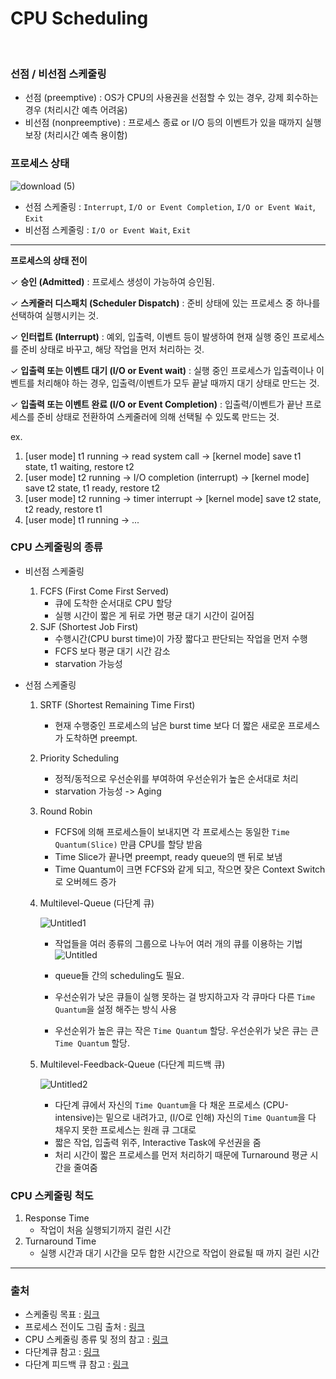 # CPU Scheduling

<br>

### 선점 / 비선점 스케줄링

- 선점 (preemptive) : OS가 CPU의 사용권을 선점할 수 있는 경우, 강제 회수하는 경우 (처리시간 예측 어려움)
- 비선점 (nonpreemptive) : 프로세스 종료 or I/O 등의 이벤트가 있을 때까지 실행 보장 (처리시간 예측 용이함)

### 프로세스 상태

![download (5)](https://user-images.githubusercontent.com/13609011/91695344-f2dfae80-eba8-11ea-9a9b-702192316170.jpeg)
- 선점 스케줄링 : `Interrupt`, `I/O or Event Completion`, `I/O or Event Wait`, `Exit`
- 비선점 스케줄링 : `I/O or Event Wait`, `Exit`

---

**프로세스의 상태 전이**

✓ **승인 (Admitted)** : 프로세스 생성이 가능하여 승인됨.

✓ **스케줄러 디스패치 (Scheduler Dispatch)** : 준비 상태에 있는 프로세스 중 하나를 선택하여 실행시키는 것.

✓ **인터럽트 (Interrupt)** : 예외, 입출력, 이벤트 등이 발생하여 현재 실행 중인 프로세스를 준비 상태로 바꾸고, 해당 작업을 먼저 처리하는 것.

✓ **입출력 또는 이벤트 대기 (I/O or Event wait)** : 실행 중인 프로세스가 입출력이나 이벤트를 처리해야 하는 경우, 입출력/이벤트가 모두 끝날 때까지 대기 상태로 만드는 것.

✓ **입출력 또는 이벤트 완료 (I/O or Event Completion)** : 입출력/이벤트가 끝난 프로세스를 준비 상태로 전환하여 스케줄러에 의해 선택될 수 있도록 만드는 것.

ex.

1. [user mode] t1 running -> read system call -> [kernel mode] save t1 state, t1 waiting, restore t2
2. [user mode] t2 running -> I/O completion (interrupt) -> [kernel mode] save t2 state, t1 ready, restore t2
3. [user mode] t2 running -> timer interrupt -> [kernel mode] save t2 state, t2 ready, restore t1
4. [user mode] t1 running -> ...

### CPU 스케줄링의 종류

- 비선점 스케줄링
    1. FCFS (First Come First Served)
        - 큐에 도착한 순서대로 CPU 할당
        - 실행 시간이 짧은 게 뒤로 가면 평균 대기 시간이 길어짐
    2. SJF (Shortest Job First)
        - 수행시간(CPU burst time)이 가장 짧다고 판단되는 작업을 먼저 수행
        - FCFS 보다 평균 대기 시간 감소
        - starvation 가능성

- 선점 스케줄링
    1. SRTF (Shortest Remaining Time First)
        - 현재 수행중인 프로세스의 남은 burst time 보다 더 짧은 새로운 프로세스가 도착하면 preempt.
    2. Priority Scheduling
        - 정적/동적으로 우선순위를 부여하여 우선순위가 높은 순서대로 처리
        - starvation 가능성 -> Aging 
    3. Round Robin
        - FCFS에 의해 프로세스들이 보내지면 각 프로세스는 동일한 `Time Quantum(Slice)` 만큼 CPU를 할당 받음
        - Time Slice가 끝나면 preempt, ready queue의 맨 뒤로 보냄
        - Time Quantum이 크면 FCFS와 같게 되고, 작으면 잦은 Context Switch로 오버헤드 증가
    4. Multilevel-Queue (다단계 큐)
    
        ![Untitled1](https://user-images.githubusercontent.com/13609011/91695428-16a2f480-eba9-11ea-8d91-17d22bab01e5.png)
        - 작업들을 여러 종류의 그룹으로 나누어 여러 개의 큐를 이용하는 기법
        ![Untitled](https://user-images.githubusercontent.com/13609011/91695480-2a4e5b00-eba9-11ea-8dbf-390bf0a73c10.png)

        - queue들 간의 scheduling도 필요.
        - 우선순위가 낮은 큐들이 실행 못하는 걸 방지하고자 각 큐마다 다른 `Time Quantum`을 설정 해주는 방식 사용
        - 우선순위가 높은 큐는 작은 `Time Quantum` 할당. 우선순위가 낮은 큐는 큰 `Time Quantum` 할당.
    5. Multilevel-Feedback-Queue (다단계 피드백 큐)

        ![Untitled2](https://user-images.githubusercontent.com/13609011/91695489-2cb0b500-eba9-11ea-8578-6602fee742ed.png)

        - 다단계 큐에서 자신의 `Time Quantum`을 다 채운 프로세스 (CPU-intensive)는 밑으로 내려가고, (I/O로 인해) 자신의 `Time Quantum`을 다 채우지 못한 프로세스는 원래 큐 그대로
        - 짧은 작업, 입출력 위주, Interactive Task에 우선권을 줌
        - 처리 시간이 짧은 프로세스를 먼저 처리하기 때문에 Turnaround 평균 시간을 줄여줌

### CPU 스케줄링 척도

1. Response Time
    - 작업이 처음 실행되기까지 걸린 시간
2. Turnaround Time
    - 실행 시간과 대기 시간을 모두 합한 시간으로 작업이 완료될 때 까지 걸린 시간

---

### 출처

- 스케줄링 목표 : [링크](https://jhnyang.tistory.com/29?category=815411)
- 프로세스 전이도 그림 출처 : [링크](https://rebas.kr/852)
- CPU 스케줄링 종류 및 정의 참고 : [링크](https://m.blog.naver.com/PostView.nhn?blogId=so_fragrant&logNo=80056608452&proxyReferer=https:%2F%2Fwww.google.com%2F)
- 다단계큐 참고 : [링크](https://jhnyang.tistory.com/28)
- 다단계 피드백 큐 참고 : [링크](https://jhnyang.tistory.com/156)
